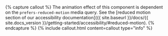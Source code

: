 {% capture callout %} The animation effect of this component is dependent on the
`prefers-reduced-motion` media query. See the [reduced motion section of our accessibility
documentation]({{ site.baseurl }}/docs/{{ site.docs_version
}}/getting-started/accessibility/#reduced-motion). {% endcapture %} {% include callout.html
content=callout type="info" %}
